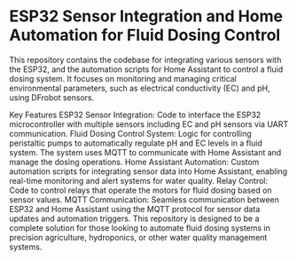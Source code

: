 # ESP32 Sensor Integration and Home Automation for Fluid Dosing Control
This repository contains the codebase for integrating various sensors with the ESP32, and the automation scripts for Home Assistant to control a fluid dosing system. It focuses on monitoring and managing critical environmental parameters, such as electrical conductivity (EC) and pH, using DFrobot sensors.

Key Features
ESP32 Sensor Integration: Code to interface the ESP32 microcontroller with multiple sensors including EC and pH sensors via UART communication.
Fluid Dosing Control System: Logic for controlling peristaltic pumps to automatically regulate pH and EC levels in a fluid system. The system uses MQTT to communicate with Home Assistant and manage the dosing operations.
Home Assistant Automation: Custom automation scripts for integrating sensor data into Home Assistant, enabling real-time monitoring and alert systems for water quality.
Relay Control: Code to control relays that operate the motors for fluid dosing based on sensor values.
MQTT Communication: Seamless communication between ESP32 and Home Assistant using the MQTT protocol for sensor data updates and automation triggers.
This repository is designed to be a complete solution for those looking to automate fluid dosing systems in precision agriculture, hydroponics, or other water quality management systems.

